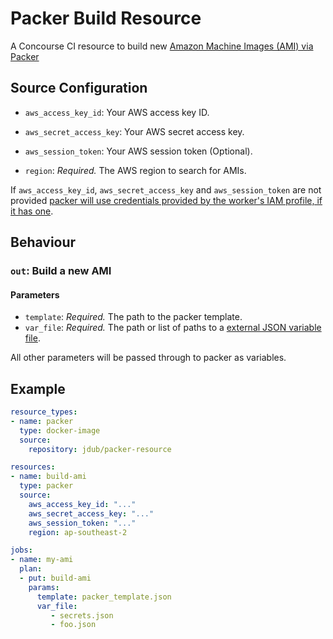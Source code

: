 # Packer Build Resource

A Concourse CI resource to build new [Amazon Machine Images (AMI) via Packer](https://www.packer.io/docs/builders/amazon.html)

## Source Configuration

- `aws_access_key_id`: Your AWS access key ID.

- `aws_secret_access_key`: Your AWS secret access key.

- `aws_session_token`: Your AWS session token (Optional).

- `region`: *Required.* The AWS region to search for AMIs.

If `aws_access_key_id`, `aws_secret_access_key` and `aws_session_token` are not provided [packer will use credentials provided by the worker's IAM profile, if it has one](https://www.packer.io/docs/builders/amazon.html#using-an-iam-instance-profile).

## Behaviour

### `out`: Build a new AMI

#### Parameters
- `template`: *Required.* The path to the packer template.
- `var_file`: *Required.* The path or list of paths to a [external JSON variable file](https://www.packer.io/docs/templates/user-variables.html).

All other parameters will be passed through to packer as variables.

## Example

```yaml
resource_types:
- name: packer
  type: docker-image
  source:
    repository: jdub/packer-resource

resources:
- name: build-ami
  type: packer
  source:
    aws_access_key_id: "..."
    aws_secret_access_key: "..."
    aws_session_token: "..."
    region: ap-southeast-2

jobs:
- name: my-ami
  plan:
  - put: build-ami
    params:
      template: packer_template.json
      var_file:
         - secrets.json
         - foo.json
  ```
